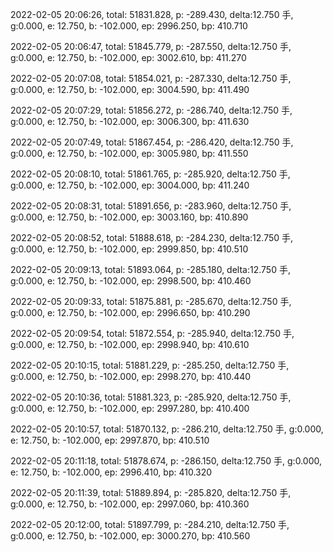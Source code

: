 2022-02-05 20:06:26, total: 51831.828, p: -289.430, delta:12.750 手, g:0.000, e: 12.750, b: -102.000, ep: 2996.250, bp: 410.710

2022-02-05 20:06:47, total: 51845.779, p: -287.550, delta:12.750 手, g:0.000, e: 12.750, b: -102.000, ep: 3002.610, bp: 411.270

2022-02-05 20:07:08, total: 51854.021, p: -287.330, delta:12.750 手, g:0.000, e: 12.750, b: -102.000, ep: 3004.590, bp: 411.490

2022-02-05 20:07:29, total: 51856.272, p: -286.740, delta:12.750 手, g:0.000, e: 12.750, b: -102.000, ep: 3006.300, bp: 411.630

2022-02-05 20:07:49, total: 51867.454, p: -286.420, delta:12.750 手, g:0.000, e: 12.750, b: -102.000, ep: 3005.980, bp: 411.550

2022-02-05 20:08:10, total: 51861.765, p: -285.920, delta:12.750 手, g:0.000, e: 12.750, b: -102.000, ep: 3004.000, bp: 411.240

2022-02-05 20:08:31, total: 51891.656, p: -283.960, delta:12.750 手, g:0.000, e: 12.750, b: -102.000, ep: 3003.160, bp: 410.890

2022-02-05 20:08:52, total: 51888.618, p: -284.230, delta:12.750 手, g:0.000, e: 12.750, b: -102.000, ep: 2999.850, bp: 410.510

2022-02-05 20:09:13, total: 51893.064, p: -285.180, delta:12.750 手, g:0.000, e: 12.750, b: -102.000, ep: 2998.500, bp: 410.460

2022-02-05 20:09:33, total: 51875.881, p: -285.670, delta:12.750 手, g:0.000, e: 12.750, b: -102.000, ep: 2996.650, bp: 410.290

2022-02-05 20:09:54, total: 51872.554, p: -285.940, delta:12.750 手, g:0.000, e: 12.750, b: -102.000, ep: 2998.940, bp: 410.610

2022-02-05 20:10:15, total: 51881.229, p: -285.250, delta:12.750 手, g:0.000, e: 12.750, b: -102.000, ep: 2998.270, bp: 410.440

2022-02-05 20:10:36, total: 51881.323, p: -285.920, delta:12.750 手, g:0.000, e: 12.750, b: -102.000, ep: 2997.280, bp: 410.400

2022-02-05 20:10:57, total: 51870.132, p: -286.210, delta:12.750 手, g:0.000, e: 12.750, b: -102.000, ep: 2997.870, bp: 410.510

2022-02-05 20:11:18, total: 51878.674, p: -286.150, delta:12.750 手, g:0.000, e: 12.750, b: -102.000, ep: 2996.410, bp: 410.320

2022-02-05 20:11:39, total: 51889.894, p: -285.820, delta:12.750 手, g:0.000, e: 12.750, b: -102.000, ep: 2997.060, bp: 410.360

2022-02-05 20:12:00, total: 51897.799, p: -284.210, delta:12.750 手, g:0.000, e: 12.750, b: -102.000, ep: 3000.270, bp: 410.560